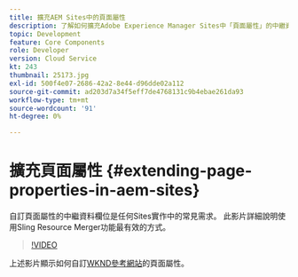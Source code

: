 ```yaml
---
title: 擴充AEM Sites中的頁面屬性
description: 了解如何擴充Adobe Experience Manager Sites中「頁面屬性」的中繼資料欄位。 此影片詳細說明使用Sling Resource Merger功能最有效的方式。
topic: Development
feature: Core Components
role: Developer
version: Cloud Service
kt: 243
thumbnail: 25173.jpg
exl-id: 500f4e07-2686-42a2-8e44-d96dde02a112
source-git-commit: ad203d7a34f5eff7de4768131c9b4ebae261da93
workflow-type: tm+mt
source-wordcount: '91'
ht-degree: 0%

---
```


# 擴充頁面屬性 {#extending-page-properties-in-aem-sites}

自訂頁面屬性的中繼資料欄位是任何Sites實作中的常見需求。 此影片詳細說明使用Sling Resource Merger功能最有效的方式。

>[!VIDEO](https://video.tv.adobe.com/v/25173?quality=9&learn=on)

上述影片顯示如何自訂[WKND參考網站](https://github.com/adobe/aem-guides-wknd)的頁面屬性。
